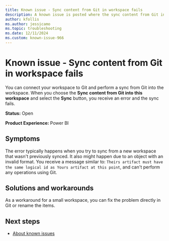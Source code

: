 ```yaml
---
title: Known issue - Sync content from Git in workspace fails
description: A known issue is posted where the sync content from Git in workspace fails.
author: kfollis
ms.author: jessicamo
ms.topic: troubleshooting  
ms.date: 12/11/2024
ms.custom: known-issue-966
---
```


# Known issue - Sync content from Git in workspace fails

You can connect your workspace to Git and perform a sync from Git into the workspace. When you choose the **Sync content from Git into this workspace** and select the **Sync** button, you receive an error and the sync fails.

**Status:** Open

**Product Experience:** Power BI

## Symptoms

The error typically happens when you try to sync from a new workspace that wasn't previously synced. It also might happen due to an object with an invalid format. You receive a message similar to: `Theirs artifact must have the same logical id as Yours artifact at this point`, and can't perform any operations using Git.

## Solutions and workarounds

As a workaround for a small workspace, you can fix the problem directly in Git or rename the items.

## Next steps

- [About known issues](https://support.fabric.microsoft.com/known-issues)
